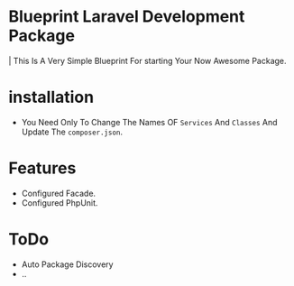 # Blueprint Laravel Development Package
| This Is A Very Simple Blueprint For
starting Your Now Awesome Package. 

# installation
- You Need Only To Change The Names
OF `Services` And `Classes` 
And
Update The `composer.json`.

# Features
- Configured Facade.
- Configured PhpUnit. 


# ToDo 
- Auto Package Discovery
- .. 

